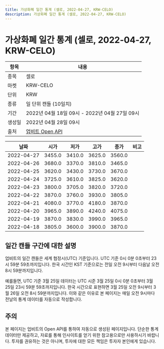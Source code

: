 ```yaml
---
title: 가상화폐 일간 통계 (셀로, 2022-04-27, KRW-CELO)
description: 가상화폐 일간 통계 (셀로, 2022-04-27, KRW-CELO)
---
```



가상화폐 일간 통계 (셀로, 2022-04-27, KRW-CELO)
===

|항목|내용|
|--|--|
|종목|셀로|
|마켓|KRW-CELO|
|단위|KRW|
|종류|일 단위 캔들 (10일치)|
|기간|2022년 04월 18일 09시 - 2022년 04월 27일 09시|
|생성일|2022년 04월 28일 09시|
|출처|[업비트 Open API](https://docs.upbit.com)|


|날짜|시가|저가|고가|종가|비고|
|--|--|--|--|--|--|
|2022-04-27|3455.0|3410.0|3625.0|3560.0|    |
|2022-04-26|3680.0|3370.0|3810.0|3465.0|    |
|2022-04-25|3620.0|3430.0|3730.0|3670.0|    |
|2022-04-24|3725.0|3610.0|3825.0|3620.0|    |
|2022-04-23|3800.0|3705.0|3820.0|3720.0|    |
|2022-04-22|3870.0|3760.0|3930.0|3805.0|    |
|2022-04-21|4080.0|3770.0|4180.0|3870.0|    |
|2022-04-20|3965.0|3890.0|4240.0|4075.0|    |
|2022-04-19|3870.0|3830.0|3990.0|3965.0|    |
|2022-04-18|3805.0|3600.0|3900.0|3870.0|    |


일간 캔들 구간에 대한 설명
---


업비트의 일간 캔들은 세계 협정시(UTC) 기준입니다. 
UTC 기준 0시 0분 0초부터 23시 59분 59초까지입니다. 
한국 시간인 KST 기준으로는 전일 오전 9시부터 다음날 오전 8시 59분까지입니다. 


예를들면, UTC 기준 3월 25일 데이터는 UTC 시준 3월 25일 0시 0분 0초부터 3월 25일 23시 59분 59초까지입니다. 
한국 시간으로 표현하면 3월 25일 오전 9시부터 3월 26일 오전 8시 59분까지입니다. 
이와 같은 이유로 본 페이지는 매일 오전 9시마다 전날의 통계 데이터를 자동으로 작성합니다. 


주의
---


본 페이지는 업비트의 Open API를 통하여 자동으로 생성된 페이지입니다. 
단순한 통계 데이터만 제공하고, 자료를 통해 인사이트를 얻기 위한 참고용으로만 사용하시기 바랍니다. 
투자를 권유하는 것은 아니며, 투자에 대한 모든 책임은 투자자 본인에게 있습니다. 
